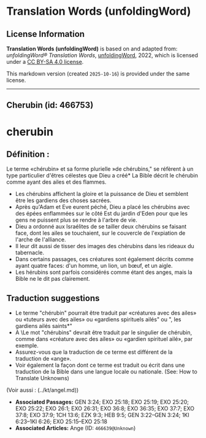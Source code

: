 # Translation Words (unfoldingWord)

## License Information

**Translation Words (unfoldingWord)** is based on and adapted from: _unfoldingWord® Translation Words_, [unfoldingWord](https://unfoldingword.org/utw), 2022, which is licensed under a [CC BY-SA 4.0 license](https://creativecommons.org/licenses/by-sa/4.0/legalcode.en).

This markdown version (created `2025-10-16`) is provided under the same license.



--------------------------------

## Cherubin (id: 466753)

cherubin
========

Définition :
------------

Le terme «chérubin» et sa forme plurielle »de chérubins," se réfèrent à un type particulier d'êtres célestes que Dieu a créé\* La Bible décrit le chérubin comme ayant des ailes et des flammes.

* Les chérubins affichent la gloire et la puissance de Dieu et semblent être les gardiens des choses sacrées.
* Après qu'Adam et Eve eurent péché, Dieu a placé les chérubins avec des épées enflammées sur le côté Est du jardin d'Eden pour que les gens ne puissent plus se rendre à l'arbre de vie.
* Dieu a ordonné aux Israélites de se tailler deux chérubins se faisant face, dont les ailes se touchaient, sur le couvercle de l'expiation de l'arche de l'alliance.
* Il leur dit aussi de tisser des images des chérubins dans les rideaux du tabernacle.
* Dans certains passages, ces créatures sont également décrits comme ayant quatre faces: d'un homme, un lion, un bœuf, et un aigle.
* Les hérubins sont parfois considérés comme étant des anges, mais la Bible ne le dit pas clairement.

Traduction suggestions
----------------------

* Le terme "chérubin" pourrait être traduit par «créatures avec des ailes» ou «tuteurs avec des ailes» ou «gardiens spirituels ailés" ou ", les gardiens ailés saints\*"
* A \\Le mot "chérubins" devrait être traduit par le singulier de chérubin, comme dans «créature avec des ailes» ou «gardien spirituel ailé», par exemple.
* Assurez\-vous que la traduction de ce terme est différent de la traduction de «ange».
* Voir également la façon dont ce terme est traduit ou écrit dans une traduction de la Bible dans une langue locale ou nationale. (See: How to Translate Unknowns)

(Voir aussi : (../kt/angel.md))

* **Associated Passages:** GEN 3:24; EXO 25:18; EXO 25:19; EXO 25:20; EXO 25:22; EXO 26:1; EXO 26:31; EXO 36:8; EXO 36:35; EXO 37:7; EXO 37:8; EXO 37:9; 1CH 13:6; EZK 9:3; HEB 9:5; GEN 3:22–GEN 3:24; 1KI 6:23–1KI 6:26; EXO 25:15–EXO 25:18
* **Associated Articles:** Ange (ID: `466639@Unknown`)

